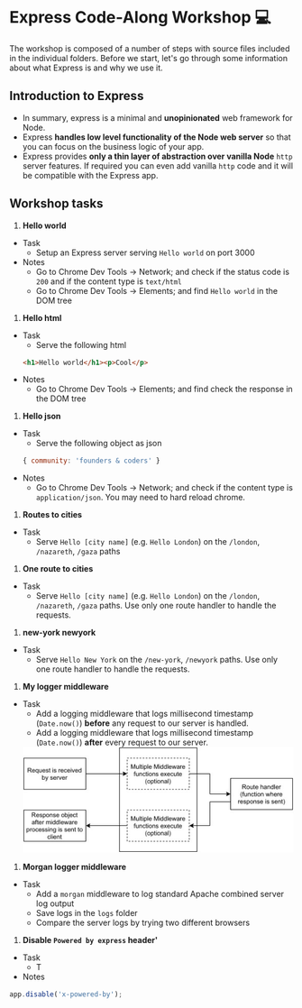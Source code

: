 # Express Code-Along Workshop 💻

The workshop is composed of a number of steps with source files included in the individual folders. Before we start, let's go through some information about what Express is and why we use it.

## Introduction to Express
- In summary, express is a minimal and **unopinionated** web framework for Node.
- Express **handles low level functionality of the Node web server** so that you can focus on the business logic of your app.
- Express provides **only a thin layer of abstraction over vanilla Node** `http` server features. If required you can even add vanilla `http` code and it will be compatible with the Express app.

## Workshop tasks

1. **Hello world**
  - Task
    - Setup an Express server serving `Hello world` on port 3000
  - Notes
    - Go to Chrome Dev Tools -> Network; and check if the status code is `200` and if the content type is `text/html`
    - Go to Chrome Dev Tools -> Elements; and find `Hello world` in the DOM tree

1. **Hello html**
  - Task
    - Serve the following html
    ```html
    <h1>Hello world</h1><p>Cool</p>
    ```
  - Notes
    - Go to Chrome Dev Tools -> Elements; and find check the response in the DOM tree

1. **Hello json**
  - Task
    - Serve the following object as json
    ```js
    { community: 'founders & coders' }
    ```
  - Notes
    - Go to Chrome Dev Tools -> Network; and check if the content type is `application/json`. You may need to hard reload chrome.

1. **Routes to cities**
  - Task
    - Serve `Hello [city name]` (e.g. `Hello London`) on the `/london`, `/nazareth`, `/gaza` paths

1. **One route to cities**
  - Task
    - Serve `Hello [city name]` (e.g. `Hello London`) on the `/london`, `/nazareth`, `/gaza` paths. Use only one route handler to handle the requests.

1. **new-york newyork**
  - Task
    - Serve `Hello New York` on the `/new-york`, `/newyork` paths. Use only one route handler to handle the requests.

1. **My logger middleware**
  - Task
    - Add a logging middleware that logs millisecond timestamp (`Date.now()`) **before** any request to our server is handled.
    - Add a logging middleware that logs millisecond timestamp (`Date.now()`) **after** every request to our server.
    <img src="docs/middleware.jpg" alt="middleware"/>

1. **Morgan logger middleware**
  - Task
    - Add a `morgan` middleware to log standard Apache combined server log output
    - Save logs in the `logs` folder
    - Compare the server logs by trying two different browsers




























1. **Disable `Powered by express` header'**
  - Task
    - T
  - Notes
  ```js
  app.disable('x-powered-by');
  ```
